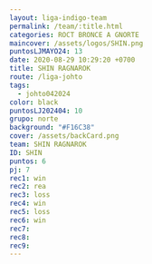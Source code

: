 ```yaml
---
layout: liga-indigo-team
permalink: /team/:title.html
categories: ROCT BRONCE A GNORTE
maincover: /assets/logos/SHIN.png
puntosLJMAYO24: 13
date: 2020-08-29 10:29:20 +0700
title: SHIN RAGNAROK
route: /liga-johto
tags:
  - johto042024
color: black
puntosLJ202404: 10
grupo: norte
background: "#F16C38"
cover: /assets/backCard.png
team: SHIN RAGNAROK
ID: SHIN
puntos: 6
pj: 7
rec1: win
rec2: rea
rec3: loss
rec4: win
rec5: loss
rec6: win
rec7: 
rec8: 
rec9:
---
```


